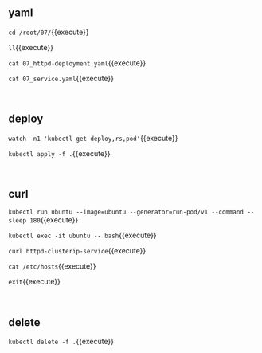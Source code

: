 <br>

## yaml

`cd /root/07/`{{execute}}

`ll`{{execute}}

`cat 07_httpd-deployment.yaml`{{execute}}

`cat 07_service.yaml`{{execute}}

<br>

## deploy

`watch -n1 'kubectl get deploy,rs,pod'`{{execute}}

`kubectl apply -f .`{{execute}}

<br>

## curl

`kubectl run ubuntu --image=ubuntu --generator=run-pod/v1 --command -- sleep 180`{{execute}}

`kubectl exec -it ubuntu -- bash`{{execute}}

`curl httpd-clusterip-service`{{execute}}

`cat /etc/hosts`{{execute}}

`exit`{{execute}}

<br>

## delete

`kubectl delete -f .`{{execute}}
